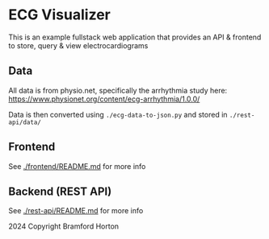 # ECG Visualizer

This is an example fullstack web application that provides an API & frontend to store, query & view electrocardiograms

## Data

All data is from physio.net, specifically the arrhythmia study here: https://www.physionet.org/content/ecg-arrhythmia/1.0.0/

Data is then converted using `./ecg-data-to-json.py` and stored in `./rest-api/data/`


## Frontend

See [./frontend/README.md](./frontend/README.md) for more info

## Backend (REST API)

See [./rest-api/README.md](./rest-api/README.md) for more info

2024 Copyright Bramford Horton
